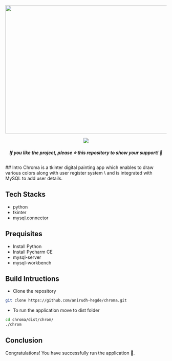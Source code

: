 <p style="text-align:center;" align="center">
  <img src="https://github.com/anirudh-hegde/chroma/assets/105560839/b778175a-404f-44c9-bb5e-167ba4c85c1d" width="700px" height="400px">
</p>
<p style="text-align:center;" align="center">
<a href="https://github.com/anirudh-hegde/chroma/blob/main/LICENSE" alt="LICENSE">
    <img src="https://img.shields.io/github/license/anirudh-hegde/chroma?color=brightgreen" />
</a>
</p>
<h5><p align="center"><i>If you like the project, please ⭐ this repository to show your support! 🤩</i></p></h5>
## Intro
Chroma is a tkinter digital painting app which enables to draw various colors along with user register system \
and is integrated with MySQL to add user details.

## Tech Stacks
- python
- tkinter
- mysql.connector

## Prequisites
- Install Python
- Install Pycharm CE
- mysql-server
- mysql-workbench
  
## Build Intructions 
- Clone the repository
```sh
git clone https://github.com/anirudh-hegde/chroma.git
```
- To run the application move  to dist folder
```sh
cd chroma/dist/chrom/
./chrom
```

## Conclusion
Congratulations! You have successfully run the application 🚀️.
